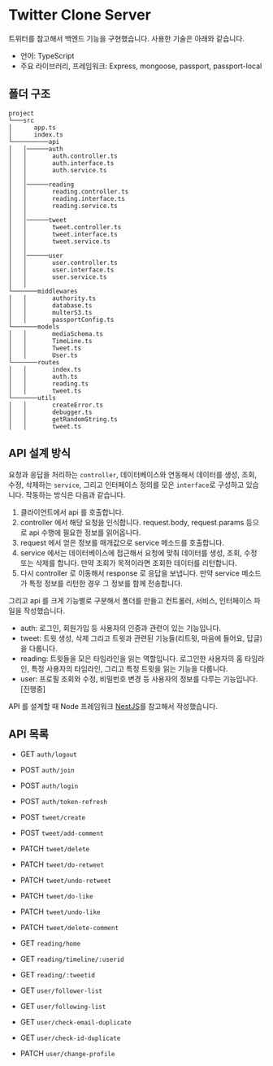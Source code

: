 # Twitter Clone Server

트위터를 참고해서 백엔드 기능을 구현했습니다. 사용한 기술은 아래와 같습니다.

- 언어: TypeScript
- 주요 라이브러리, 프레임워크: Express, mongoose, passport, passport-local

## 폴더 구조

```
project
└───src
│      app.ts
│      index.ts
└──────────api
│   │──────auth
│   │       auth.controller.ts
│   │       auth.interface.ts
│   │       auth.service.ts
│   │
│   │──────reading
│   │       reading.controller.ts
│   │       reading.interface.ts
│   │       reading.service.ts
│   │
│   │──────tweet
│   │       tweet.controller.ts
│   │       tweet.interface.ts
│   │       tweet.service.ts
│   │
│   │──────user
│   │       user.controller.ts
│   │       user.interface.ts
│   │       user.service.ts
│   │
└───────middlewares
│   │       authority.ts
│   │       database.ts
│   │       multerS3.ts
│   │       passportConfig.ts
└───────models
│   │       mediaSchema.ts
│   │       TimeLine.ts
│   │       Tweet.ts
│   │       User.ts
└───────routes
│   │       index.ts
│   │       auth.ts
│   │       reading.ts
│   │       tweet.ts
└───────utils
│   │       createError.ts
│   │       debugger.ts
│   │       getRandomString.ts
│   │       tweet.ts
```

## API 설계 방식

요청과 응답을 처리하는 `controller`, 데이터베이스와 연동해서 데이터를 생성, 조회, 수정, 삭제하는 `service`, 그리고 인터페이스 정의를 모은 `interface`로 구성하고 있습니다. 작동하는 방식은 다음과 같습니다.

1. 클라이언트에서 api 를 호출합니다.
2. controller 에서 해당 요청을 인식합니다. request.body, request.params 등으로 api 수행에 필요한 정보를 읽어옵니다.
3. request 에서 얻은 정보를 매개값으로 service 메소드를 호출합니다.
4. service 에서는 데이터베이스에 접근해서 요청에 맞춰 데이터를 생성, 조회, 수정 또는 삭제를 합니다. 만약 조회가 목적이라면 조회한 데이터를 리턴합니다.
5. 다시 controller 로 이동해서 response 로 응답을 보냅니다. 만약 service 메소드가 특정 정보를 리턴한 경우 그 정보를 함께 전송합니다.

그리고 api 를 크게 기능별로 구분해서 폴더를 만들고 컨트롤러, 서비스, 인터페이스 파일을 작성했습니다.

- auth: 로그인, 회원가입 등 사용자의 인증과 관련이 있는 기능입니다.
- tweet: 트윗 생성, 삭제 그리고 트윗과 관련된 기능들(리트윗, 마음에 들어요, 답글)을 다룹니다.
- reading: 트윗들을 모은 타임라인을 읽는 역할입니다. 로그인한 사용자의 홈 타임라인, 특정 사용자의 타임라인, 그리고 특정 트윗을 읽는 기능을 다룹니다.
- user: 프로필 조회와 수정, 비밀번호 변경 등 사용자의 정보를 다루는 기능입니다. [진행중]

API 를 설계할 때 Node 프레임워크 [NestJS](https://nestjs.com/)를 참고해서 작성했습니다.

## API 목록

- GET `auth/logout`
- POST `auth/join`
- POST `auth/login`
- POST `auth/token-refresh`

- POST `tweet/create`
- POST `tweet/add-comment`
- PATCH `tweet/delete`
- PATCH `tweet/do-retweet`
- PATCH `tweet/undo-retweet`
- PATCH `tweet/do-like`
- PATCH `tweet/undo-like`
- PATCH `tweet/delete-comment`

- GET `reading/home`
- GET `reading/timeline/:userid`
- GET `reading/:tweetid`

- GET `user/follower-list`
- GET `user/following-list`
- GET `user/check-email-duplicate`
- GET `user/check-id-duplicate`
- PATCH `user/change-profile`
